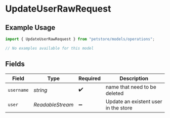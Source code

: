 # UpdateUserRawRequest

## Example Usage

```typescript
import { UpdateUserRawRequest } from "petstore/models/operations";

// No examples available for this model
```

## Fields

| Field                                | Type                                 | Required                             | Description                          |
| ------------------------------------ | ------------------------------------ | ------------------------------------ | ------------------------------------ |
| `username`                           | *string*                             | :heavy_check_mark:                   | name that need to be deleted         |
| `user`                               | *ReadableStream<Uint8Array>*         | :heavy_minus_sign:                   | Update an existent user in the store |